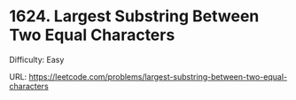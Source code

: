 # 1624. Largest Substring Between Two Equal Characters

Difficulty: Easy

URL: https://leetcode.com/problems/largest-substring-between-two-equal-characters

